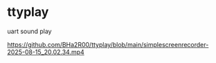 # ttyplay
uart sound play

https://github.com/BHa2R00/ttyplay/blob/main/simplescreenrecorder-2025-08-15_20.02.34.mp4
